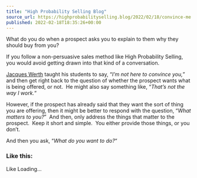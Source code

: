 ```yaml
---
title: "High Probability Selling Blog"
source_url: https://highprobabilityselling.blog/2022/02/18/convince-me
published: 2022-02-18T18:35:26+00:00
---
```

What do you do when a prospect asks you to explain to them why they should buy from you? 


If you follow a non\-persuasive sales method like High Probability Selling, you would avoid getting drawn into that kind of a conversation. 


[Jacques Werth](https://highprobabilityselling.blog/about-jwerth/) taught his students to say, “*I’m not here to convince you,*” and then get right back to the question of whether the prospect wants what is being offered, or not.  He might also say something like, “*That’s not the way I work.*“


However, if the prospect has already said that they want the sort of thing you are offering, then it might be better to respond with the question, “*What matters to you?*”  And then, only address the things that matter to the prospect.  Keep it short and simple.  You either provide those things, or you don’t. 


And then you ask, “*What do you want to do?*“


### Like this:

Like Loading...
